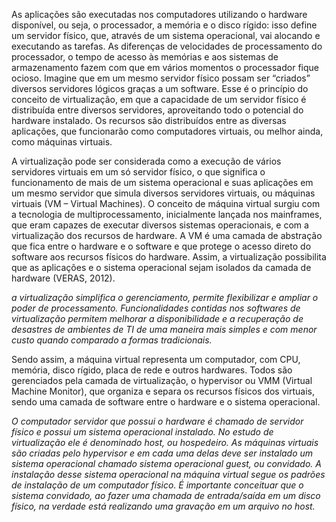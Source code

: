 As aplicações são executadas nos computadores utilizando o hardware disponível, ou seja, o processador, a memória e o disco rígido: isso define um servidor físico, que, através de um sistema operacional, vai alocando e executando as tarefas. As diferenças de velocidades de processamento do processador, o tempo de acesso às memórias e aos sistemas de armazenamento fazem com que em vários momentos o processador fique ocioso. Imagine que em um mesmo servidor físico possam ser “criados” diversos servidores lógicos graças a um software. Esse é o princípio do conceito de virtualização, em que a capacidade de um servidor físico é distribuída entre diversos servidores, aproveitando todo o potencial do hardware instalado. Os recursos são distribuídos entre as diversas aplicações, que funcionarão como computadores virtuais, ou melhor ainda, como máquinas virtuais.

A virtualização pode ser considerada como a execução de vários servidores virtuais em um só servidor físico, o que significa o funcionamento de mais de um sistema operacional e suas aplicações em um mesmo servidor que simula diversos servidores virtuais, ou máquinas  virtuais (VM – Virtual Machines). O conceito de máquina virtual surgiu com a tecnologia de multiprocessamento, inicialmente lançada nos mainframes, que eram capazes de executar diversos sistemas operacionais, e com a virtualização dos recursos de hardware. A VM é uma camada de abstração que fica entre o hardware e o software e que protege o acesso direto do software aos recursos físicos do hardware. Assim, a virtualização possibilita que as aplicações e o sistema operacional sejam isolados da camada de hardware (VERAS, 2012).

*a virtualização simplifica o gerenciamento, permite flexibilizar e ampliar o poder de processamento. Funcionalidades contidas nos softwares de virtualização permitem melhorar a disponibilidade e a recuperação de desastres de ambientes de TI de uma maneira mais simples e com menor custo quando comparado a formas tradicionais.*

Sendo assim, a máquina virtual representa um computador, com CPU, memória, disco rígido, placa de rede e outros hardwares. Todos são gerenciados pela camada de virtualização, o hypervisor ou VMM (Virtual Machine Monitor), que organiza e separa os recursos físicos dos virtuais, sendo uma camada de software entre o hardware e o sistema operacional.

*O computador servidor que possui o hardware é chamado de servidor físico e possui um sistema operacional instalado. No estudo de virtualização ele é denominado host, ou hospedeiro. As máquinas virtuais são criadas pelo hypervisor e em cada uma delas deve ser instalado um sistema operacional chamado sistema operacional guest, ou convidado. A instalação desse sistema operacional na máquina virtual segue os padrões de instalação de um computador físico. É importante conceituar que o sistema convidado, ao fazer uma chamada de entrada/saída em um disco físico, na verdade está realizando uma gravação em um arquivo no host.*